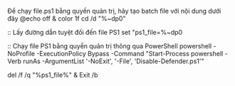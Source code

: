 Để chạy file.ps1 bằng quyền quản trị, hãy tạo batch file với nội dung dưới đây
@echo off & color 1f
cd /d "%~dp0"

:: Lấy đường dẫn tuyệt đối đến file PS1
set "ps1_file=%~dp0

:: Chạy file PS1 bằng quyền quản trị thông qua PowerShell
powershell -NoProfile -ExecutionPolicy Bypass -Command "Start-Process powershell -Verb runAs -ArgumentList '-NoExit', '-File', 'Disable-Defender.ps1'"

del /f /q "%ps1_file%" & Exit /b